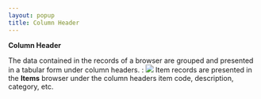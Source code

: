 ```yaml
---
layout: popup
title: Column Header
---
```



**Column Header**


The data contained in the records of a browser are grouped and presented  in a tabular form under column headers.
: ![]({{site.sp_baseurl}}/img/example.gif) Item  records are presented in the **Items** browser  under the column headers item code, description, category, etc.
